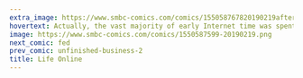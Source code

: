 ```yaml
---
extra_image: https://www.smbc-comics.com/comics/155058767820190219after.png
hovertext: Actually, the vast majority of early Internet time was spent in an AOL chatroom pretending to be a sexy vampire.
image: https://www.smbc-comics.com/comics/1550587599-20190219.png
next_comic: fed
prev_comic: unfinished-business-2
title: Life Online
---
```


